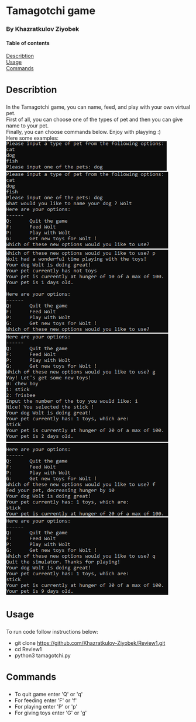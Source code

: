 # Tamagotchi game



### By Khazratkulov Ziyobek


#### Table of contents
[Describtion](#describtion)\
[Usage](#usage)\
[Commands](#command)



<a name="describtion"><h3>Describtion</h3></a>
---------------------------------------
 In the Tamagotchi game, you can name, feed, and play with your own virtual pet.\
 First of all, you can choose one of the types of pet and then you can give name to your pet.\
 Finally, you can choose commands below. Enjoy with playying :)\
 Here some examples:
![picture](images/Screenshot_1.png)
![picture](images/Screenshot_2.png)
![picture](images/Screenshot_3.png)
![picture](images/Screenshot_4.png)
![picture](images/Screenshot_5.png)
![picture](images/Screenshot_6.png)



<a name="usage"><h3>Usage</h3></a>
---------------------------------------
To run code follow instructions below:
- git clone https://github.com/Khazratkulov-Ziyobek/Review1.git
- cd Review1
- python3 tamagotchi.py


<a name="command"><h3>Commands</h3></a>
--------------------------------------
- To quit game enter 'Q' or 'q'
- For feeding enter 'F' or 'f'
- For playing enter 'P' or 'p'
- For giving toys enter 'G' or 'g'
